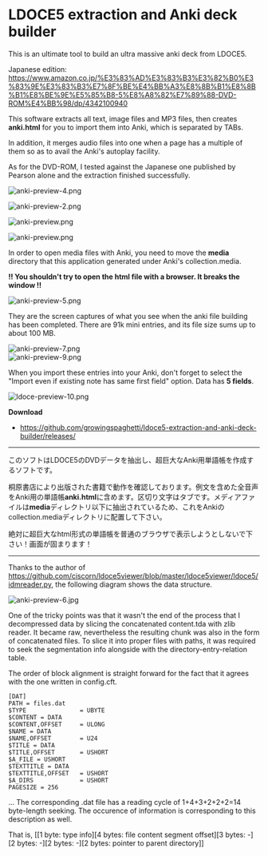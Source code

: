 # LDOCE5 extraction and Anki deck builder

This is an ultimate tool to build an ultra massive anki deck from LDOCE5.

Japanese edition:
  https://www.amazon.co.jp/%E3%83%AD%E3%83%B3%E3%82%B0%E3%83%9E%E3%83%B3%E7%8F%BE%E4%BB%A3%E8%8B%B1%E8%8B%B1%E8%BE%9E%E5%85%B8-5%E8%A8%82%E7%89%88-DVD-ROM%E4%BB%98/dp/4342100940

This software extracts all text, image files and MP3 files, then creates **anki.html** for you to import them into Anki, which is separated by TABs.

In addition, it merges audio files into one when a page has a multiple of them so as to avail the Anki's autoplay facility.

As for the DVD-ROM, I tested against the Japanese one published by Pearson alone and the extraction finished successfully.

![anki-preview-4.png](./anki-preview-4.png)

![anki-preview-2.png](./anki-preview-3.png)

![anki-preview.png](./anki-preview.png)

![anki-preview.png](./anki-preview-2.png)

In order to open media files with Anki, you need to move the **media** directory that this application generated under Anki's collection.media.

**!! You shouldn't try to open the html file with a browser. It breaks the window !!**

![anki-preview-5.png](./anki-preview-5.png)

They are the screen captures of what you see when the anki file building has been completed. There are 91k mini entries, and its file size sums up to about 100 MB.

![anki-preview-7.png](./anki-preview-7.png)<br>![anki-preview-9.png](./anki-preview-9.png)

When you import these entries into your Anki, don't forget to select the "Import even if existing note has same first field" option. Data has **5 fields**.

![ldoce-preview-10.png](./ldoce-preview-10.png)

**Download**
 - https://github.com/growingspaghetti/ldoce5-extraction-and-anki-deck-builder/releases/

---

このソフトはLDOCE5のDVDデータを抽出し、超巨大なAnki用単語帳を作成するソフトです。

桐原書店により出版された書籍で動作を確認しております。例文を含めた全音声をAnki用の単語帳**anki.html**に含めます。区切り文字はタブです。メディアファイルは**media**ディレクトリ以下に抽出されているため、これをAnkiのcollection.mediaディレクトリに配置して下さい。

絶対に超巨大なhtml形式の単語帳を普通のブラウザで表示しようとしないで下さい！画面が固まります！

---

Thanks to the author of https://github.com/ciscorn/ldoce5viewer/blob/master/ldoce5viewer/ldoce5/idmreader.py, the following diagram shows the data structure.

![anki-preview-6.jpg](./anki-preview-6.jpg)

One of the tricky points was that it wasn't the end of the process that I decompressed data by slicing the concatenated content.tda with zlib reader. It became raw, nevertheless the resulting chunk was also in the form of concatenated files. To slice it into proper files with paths, it was required to seek the segmentation info alongside with the directory-entry-relation table.

The order of block alignment is straight forward for the fact that it agrees with the one written in config.cft.

```
[DAT]
PATH = files.dat
$TYPE               = UBYTE
$CONTENT = DATA
$CONTENT,OFFSET     = ULONG
$NAME = DATA
$NAME,OFFSET        = U24
$TITLE = DATA
$TITLE,OFFSET       = USHORT
$A_FILE = USHORT
$TEXTTITLE = DATA
$TEXTTITLE,OFFSET   = USHORT
$A_DIRS             = USHORT
PAGESIZE = 256
```
... The corresponding .dat file has a reading cycle of 1+4+3+2+2+2=14 byte-length seeking. The occurence of information is corresponding to this description as well. 

That is,
[[1 byte: type info][4 bytes: file content segment offset][3 bytes: -][2 bytes: -][2 bytes: -][2 bytes: pointer to parent directory]]